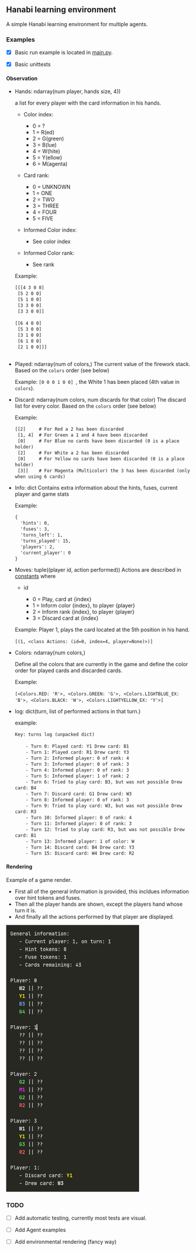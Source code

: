
## Hanabi learning environment

A simple Hanabi learning environment for multiple agents.


### Examples

- [x] Basic run example is located in [main.py](main.py).
- [x] Basic unittests


#### Observation

- Hands: ndarray(num player, hands size, 4))

    a list for every player with the card information in his hands. 

    - Color index: 
    
        * 0 = ?
        * 1 = R(ed)
        * 2 = G(green)
        * 3 = B(lue)
        * 4 = W(hite)
        * 5 = Y(ellow)
        * 6 = M(agenta)
    
    - Card rank:
    
        * 0 = UNKNOWN
        * 1 = ONE
        * 2 = TWO
        * 3 = THREE
        * 4 = FOUR
        * 5 = FIVE
        
    - Informed Color index:
        
        * See color index
        
    - Informed Color rank:
    
       * See rank
       
    Example:
      
     ```
    [[[4 3 0 0]
      [5 2 0 0]
      [5 1 0 0]
      [3 3 0 0]
      [3 3 0 0]]
    
     [[6 4 0 0]
      [5 3 0 0]
      [3 1 0 0]
      [6 1 0 0]
      [2 1 0 0]]]  
      
    ```

- Played: ndarray(num of colors,)
    The current value of the firework stack. Based on the `colors` order (see below)
    
    Example: ```[0 0 0 1 0 0] ```, the White 1 has been placed (4th value in `colors`).
    
    
- Discard: ndarray(num colors, num discards for that color)
    The discard list for every color. Based on the `colors` order (see below)
    
    Example:
    ```
    [[2]     # For Red a 2 has been discarded
     [1, 4]  # For Green a 1 and 4 have been discarded
     [0]     # For Blue no cards have been discarded (0 is a place holder)
     [2]     # For White a 2 has been discarded
     [0]     # For Yellow no cards have been discarded (0 is a place holder)
     [3]]    # For Magenta (Multicolor) the 3 has been discarded (only when using 6 cards)
    ```
  
- Info: dict
    Contains extra information about the hints, fuses, current player and game stats
    
    Example: 
    ```
    { 
      'hints': 0, 
      'fuses': 3, 
      'turns_left': 1, 
      'turns_played': 15, 
      'players': 2, 
      'current_player': 0
    }
    ```

- Moves: tuple((player id, action performed))
    Actions are described in [constants](environment/utils/constants.py) where 
    
    - id
    
       * 0 = Play, card at {index}
       * 1 = Inform color {index}, to player {player}
       * 2 = Inform rank {index}, to player {player}
       * 3 = Discard card at {index}
       
    Example: Player 1, plays the card located at the 5th position in his hand.
    
    ```[(1, <class Actions: (id=0, index=4, player=None)>)]```
    
    
- Colors: ndarray(num colors,)
    
    Define all the colors that are currently in the game and define the color order
    for played cards and discarded cards.
    
    Example:
    
    ```[<Colors.RED: 'R'>, <Colors.GREEN: 'G'>, <Colors.LIGHTBLUE_EX: 'B'>, <Colors.BLACK: 'W'>, <Colors.LIGHTYELLOW_EX: 'Y'>]```


- log: dict(turn, list of performed actions in that turn.)

   example:
    
    ```
    Key: turns log (unpacked dict)

	    - Turn 0: Played card: Y1 Drew card: B1
	    - Turn 1: Played card: R1 Drew card: Y3
	    - Turn 2: Informed player: 0 of rank: 4
	    - Turn 3: Informed player: 0 of rank: 3
	    - Turn 4: Informed player: 0 of rank: 3
	    - Turn 5: Informed player: 1 of rank: 2
	    - Turn 6: Tried to play card: B3, but was not possible Drew card: B4
	    - Turn 7: Discard card: G1 Drew card: W3
	    - Turn 8: Informed player: 0 of rank: 3
	    - Turn 9: Tried to play card: W3, but was not possible Drew card: R3
	    - Turn 10: Informed player: 0 of rank: 4
	    - Turn 11: Informed player: 0 of rank: 3
	    - Turn 12: Tried to play card: R3, but was not possible Drew card: B1
	    - Turn 13: Informed player: 1 of color: W
	    - Turn 14: Discard card: B4 Drew card: Y3
	    - Turn 15: Discard card: W4 Drew card: R2
    ```


#### Rendering

Example of a game render. 

- First all of the general information is provided, this incldues information over hint tokens and fuses.
- Then all the player hands are shown, except the players hand whose turn it is.
- And finally all the actions performed by that player are displayed.


![](./resources/images/render.png)



### TODO

- [ ] Add automatic testing, currently most tests are visual.
- [ ] Add Agent examples
- [ ] Add environmental rendering (fancy way)


